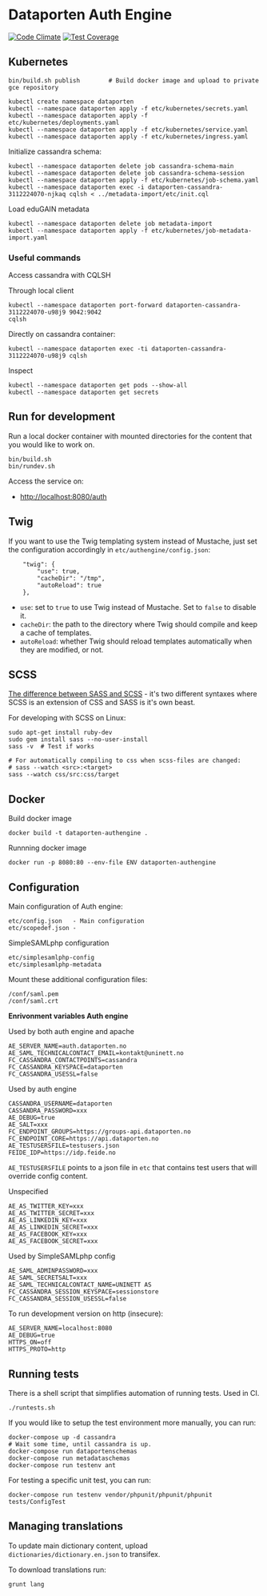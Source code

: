 # Dataporten Auth Engine

[![Code Climate](https://codeclimate.com/github/feideconnect/feideconnect-authengine/badges/gpa.svg)](https://codeclimate.com/github/feideconnect/feideconnect-authengine)
[![Test Coverage](https://codeclimate.com/github/feideconnect/feideconnect-authengine/badges/coverage.svg)](https://codeclimate.com/github/feideconnect/feideconnect-authengine)


## Kubernetes

```
bin/build.sh publish        # Build docker image and upload to private gce repository

kubectl create namespace dataporten
kubectl --namespace dataporten apply -f etc/kubernetes/secrets.yaml
kubectl --namespace dataporten apply -f etc/kubernetes/deployments.yaml
kubectl --namespace dataporten apply -f etc/kubernetes/service.yaml
kubectl --namespace dataporten apply -f etc/kubernetes/ingress.yaml
```


Initialize cassandra schema:

```
kubectl --namespace dataporten delete job cassandra-schema-main
kubectl --namespace dataporten delete job cassandra-schema-session
kubectl --namespace dataporten apply -f etc/kubernetes/job-schema.yaml
kubectl --namespace dataporten exec -i dataporten-cassandra-3112224070-njkaq cqlsh < ../metadata-import/etc/init.cql
```

Load eduGAIN metadata

```
kubectl --namespace dataporten delete job metadata-import
kubectl --namespace dataporten apply -f etc/kubernetes/job-metadata-import.yaml
```

### Useful commands

Access cassandra with CQLSH

Through local client
```
kubectl --namespace dataporten port-forward dataporten-cassandra-3112224070-u98j9 9042:9042
cqlsh
```

Directly on cassandra container:

```
kubectl --namespace dataporten exec -ti dataporten-cassandra-3112224070-u98j9 cqlsh
```

Inspect

```
kubectl --namespace dataporten get pods --show-all
kubectl --namespace dataporten get secrets
```


## Run for development

Run a local docker container with mounted directories for the content that you would like to work on.

```
bin/build.sh
bin/rundev.sh
```

Access the service on:

* <http://localhost:8080/auth>


## Twig

If you want to use the Twig templating system instead of Mustache, just set the configuration accordingly in
`etc/authengine/config.json`:

```
    "twig": {
        "use": true,
        "cacheDir": "/tmp",
        "autoReload": true
    },
```

* `use`: set to `true` to use Twig instead of Mustache. Set to `false` to disable it.
* `cacheDir`: the path to the directory where Twig should compile and keep a cache of templates.
* `autoReload`: whether Twig should reload templates automatically when they are modified, or not.


## SCSS

[The difference between SASS and SCSS](http://sass-lang.com/documentation/file.SASS_REFERENCE.html#Syntax) - it's two different syntaxes where SCSS is an extension of CSS and SASS is it's own beast.


For developing with SCSS on Linux:
```
sudo apt-get install ruby-dev
sudo gem install sass --no-user-install
sass -v  # Test if works

# For automatically compiling to css when scss-files are changed:
# sass --watch <src>:<target>
sass --watch css/src:css/target
```

## Docker


Build docker image

```
docker build -t dataporten-authengine .
```

Runnning docker image

```
docker run -p 8080:80 --env-file ENV dataporten-authengine
```


## Configuration

Main configuration of Auth engine:

```
etc/config.json   - Main configuration
etc/scopedef.json -
```

SimpleSAMLphp configuration

```
etc/simplesamlphp-config
etc/simplesamlphp-metadata
```

Mount these additional configuration files:

```
/conf/saml.pem
/conf/saml.crt
```

**Enrivonment variables Auth engine**

Used by both auth engine and apache

```
AE_SERVER_NAME=auth.dataporten.no
AE_SAML_TECHNICALCONTACT_EMAIL=kontakt@uninett.no
FC_CASSANDRA_CONTACTPOINTS=cassandra
FC_CASSANDRA_KEYSPACE=dataporten
FC_CASSANDRA_USESSL=false
```


Used by auth engine

```
CASSANDRA_USERNAME=dataporten
CASSANDRA_PASSWORD=xxx
AE_DEBUG=true
AE_SALT=xxx
FC_ENDPOINT_GROUPS=https://groups-api.dataporten.no
FC_ENDPOINT_CORE=https://api.dataporten.no
AE_TESTUSERSFILE=testusers.json
FEIDE_IDP=https://idp.feide.no
```

`AE_TESTUSERSFILE` points to a json file in `etc` that contains test users that will override config content.


Unspecified

```
AE_AS_TWITTER_KEY=xxx
AE_AS_TWITTER_SECRET=xxx
AE_AS_LINKEDIN_KEY=xxx
AE_AS_LINKEDIN_SECRET=xxx
AE_AS_FACEBOOK_KEY=xxx
AE_AS_FACEBOOK_SECRET=xxx
```

Used by SimpleSAMLphp config

```
AE_SAML_ADMINPASSWORD=xxx
AE_SAML_SECRETSALT=xxx
AE_SAML_TECHNICALCONTACT_NAME=UNINETT AS
FC_CASSANDRA_SESSION_KEYSPACE=sessionstore
FC_CASSANDRA_SESSION_USESSL=false
```

To run development version on http (insecure):

```
AE_SERVER_NAME=localhost:8080
AE_DEBUG=true
HTTPS_ON=off
HTTPS_PROTO=http
```

## Running tests

There is a shell script that simplifies automation of running tests. Used in CI.

```
./runtests.sh
```

If you would like to setup the test environment more manually, you can run:

```
docker-compose up -d cassandra
# Wait some time, until cassandra is up.
docker-compose run dataportenschemas
docker-compose run metadataschemas
docker-compose run testenv ant
```

For testing a specific unit test, you can run:

```
docker-compose run testenv vendor/phpunit/phpunit/phpunit tests/ConfigTest
```


## Managing translations

To update main dictionary content, upload `dictionaries/dictionary.en.json` to transifex.

To download translations run:

```
grunt lang
```
